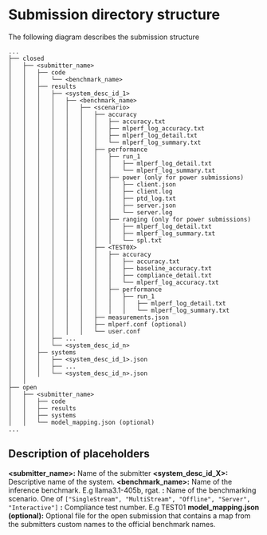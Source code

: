# Submission directory structure

The following diagram describes the submission structure 

```
...
├── closed
│   ├── <submitter_name>                                       
│   │   ├── code
│   │   │   └── <benchmark_name>
│   │   ├── results
│   │   │   ├── <system_desc_id_1>
│   │   │   │   ├── <benchmark_name>
│   │   │   │   │   ├── <scenario>
│   │   │   │   │   │   ├── accuracy
│   │   │   │   │   │   │   ├── accuracy.txt
│   │   │   │   │   │   │   ├── mlperf_log_accuracy.txt
│   │   │   │   │   │   │   ├── mlperf_log_detail.txt
│   │   │   │   │   │   │   └── mlperf_log_summary.txt
│   │   │   │   │   │   ├── performance
│   │   │   │   │   │   │   ├── run_1
│   │   │   │   │   │   │   │   ├── mlperf_log_detail.txt
│   │   │   │   │   │   │   │   └── mlperf_log_summary.txt
│   │   │   │   │   │   │   ├── power (only for power submissions)
│   │   │   │   │   │   │   │   ├── client.json
│   │   │   │   │   │   │   │   ├── client.log
│   │   │   │   │   │   │   │   ├── ptd_log.txt
│   │   │   │   │   │   │   │   ├── server.json
│   │   │   │   │   │   │   │   └── server.log
│   │   │   │   │   │   │   ├── ranging (only for power submissions)
│   │   │   │   │   │   │   │   ├── mlperf_log_detail.txt
│   │   │   │   │   │   │   │   ├── mlperf_log_summary.txt
│   │   │   │   │   │   │   │   └── spl.txt
│   │   │   │   │   │   ├── <TEST0X>
│   │   │   │   │   │   │   ├── accuracy
│   │   │   │   │   │   │   │   ├── accuracy.txt
│   │   │   │   │   │   │   │   ├── baseline_accuracy.txt
│   │   │   │   │   │   │   │   ├── compliance_detail.txt
│   │   │   │   │   │   │   │   └── mlperf_log_accuracy.txt
│   │   │   │   │   │   │   ├── performance
│   │   │   │   │   │   │   │   ├── run_1
│   │   │   │   │   │   │   │   │   ├── mlperf_log_detail.txt
│   │   │   │   │   │   │   │   │   └── mlperf_log_summary.txt
│   │   │   │   │   │   ├── measurements.json
│   │   │   │   │   │   ├── mlperf.conf (optional)
│   │   │   │   │   │   └── user.conf
│   │   │   ├── ...
│   │   │   └── <system_desc_id_n>
│   │   ├── systems
│   │   │   ├── <system_desc_id_1>.json
│   │   │   ├── ...
│   │   │   └── <system_desc_id_n>.json
│   │
├── open
│   ├── <submitter_name>                   
│   │   ├── code
│   │   ├── results
│   │   ├── systems
│   │   └── model_mapping.json (optional)
...
```

## Description of placeholders

**<submitter_name>:** Name of the submitter
**<system_desc_id_X>:** Descriptive name of the system. 
**<benchmark_name>:** Name of the inference benchmark. E.g llama3.1-405b, rgat.
**<scenario>:** Name of the benchmarking scenario. One of `["SingleStream", "MultiStream", "Offline", "Server", "Interactive"]`
**<TEST0X>:** Compliance test number. E.g TEST01
**model_mapping.json (optional):** Optional file for the open submission that contains a map from the submitters custom names to the official benchmark names.